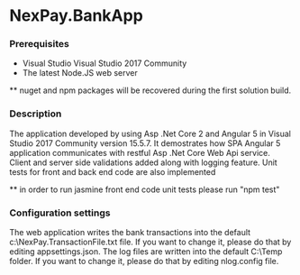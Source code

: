 # NexPay.BankApp

### Prerequisites
* Visual Studio Visual Studio 2017 Community
* The latest Node.JS web server

** nuget and npm packages will be recovered during the first solution build.

### Description
The application developed by using Asp .Net Core 2 and Angular 5 in Visual Studio 2017 Community version 15.5.7.
It demostrates how SPA Angular 5 application communicates with restful Asp .Net Core Web Api service.
Client and server side validations added along with logging feature.
Unit tests for front and back end code are also implemented

** in order to run jasmine front end code unit tests please run "npm test"

### Configuration settings
The web application writes the bank transactions into the default c:\NexPay.TransactionFile.txt file. If you want to change it, please do that by editing appsettings.json.
The log files are written into the default C:\Temp folder. If you want to change it, please do that by editing nlog.config file.

